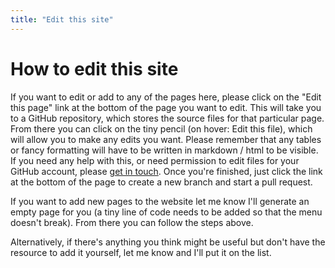 ```yaml
---
title: "Edit this site"
---
```

# How to edit this site

If you want to edit or add to any of the pages here, please click on the "Edit this page" link at the bottom of the page you want to edit. This will take you to a GitHub repository, which stores the source files for that particular page. From there you can click on the tiny pencil (on hover: Edit this file), which will allow you to make any edits you want. Please remember that any tables or fancy formatting will have to be written in markdown / html to be visible. If you need any help with this, or need permission to edit files for your GitHub account, please [get in touch](mailto:sonia.mitchell@glasgow.ac.uk). Once you're finished, just click the link at the bottom of the page to create a new branch and start a pull request.

If you want to add new pages to the website let me know I'll generate an empty page for you (a tiny line of code needs to be added so that the menu doesn't break). From there you can follow the steps above.

Alternatively, if there's anything you think might be useful but don't have the resource to add it yourself, let me know and I'll put it on the list.